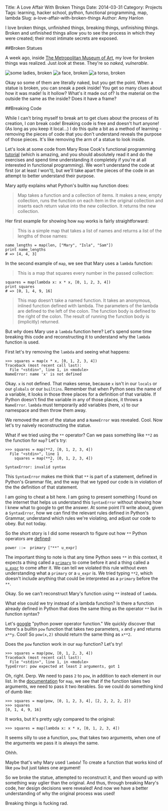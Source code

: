 Title: A Love Affair With Broken Things
Date: 2014-03-31
Category: Projects
Tags: learning, hacker school, python, functional programming, map, lambda
Slug: a-love-affair-with-broken-things
Author: Amy Hanlon

I love broken things, unfinished things, breaking things, unfinishing things. Broken and unfinished things allow you to see the process in which they were created; their most intimate secrets are exposed.

##Broken Statues

A week ago, inside [The Metropolitan Museum of Art](http://www.metmuseum.org/en), my love for broken things was realized. Just *look* at these. They're so *naked, vulnerable*.

![some ladies, broken](/images/broken_ladies.JPG "broken ladies")
![a face, broken](/images/broken_face.JPG "broken face")
![a torso, broken](/images/broken_torso.JPG "broken torso")

Okay so some of them are literally naked, but you get the point. When a statue is broken, you can sneak a peek inside! You get so many clues about how it was made! Is it hollow? What's it made out of? Is the material on the outside the same as the inside? Does it have a frame?

##Breaking Code

While I can't bring myself to break art to get clues about the process of its creation, I *can* break code! Breaking code is free and doesn't hurt anyone! (As long as you keep it local...) I do this quite a bit as a method of learning - removing the pieces of code that you don't understand reveals the purpose of those pieces. It's like removing the arm of a statue to look inside.

Let's look at some code from Mary Rose Cook's functional programming [tutorial](http://maryrosecook.com/blog/post/a-practical-introduction-to-functional-programming) (which is amazing, and you should absolutely read it and do the exercises and spend time understanding it completely if you're at all interested in functional programming). We won't understand the code at first (or at least *I* won't), but we'll take apart the pieces of the code in an attempt to better understand their purpose.

Mary aptly explains what Python's builtin `map` function does:

> Map takes a function and a collection of items. It makes a new, empty collection, runs the function on each item in the original collection and inserts each return value into the new collection. It returns the new collection.

Her first example for showing how `map` works is fairly straightforward:

> This is a simple map that takes a list of names and returns a list of the lengths of those names:
>
    name_lengths = map(len, ["Mary", "Isla", "Sam"])
    print name_lengths
    # => [4, 4, 3]

In the second example of `map`, we see that Mary uses a `lambda` function: 

> This is a map that squares every number in the passed collection:
>
    squares = map(lambda x: x * x, [0, 1, 2, 3, 4])
    print squares
    # => [0, 1, 4, 9, 16]

> This map doesn’t take a named function. It takes an anonymous, inlined function defined with lambda. The parameters of the lambda are defined to the left of the colon. The function body is defined to the right of the colon. The result of running the function body is (implicitly) returned.

But *why* does Mary use a `lambda` function here? Let's spend some time breaking this code and reconstructing it to understand why the `lambda` function is used.

First let's try removing the `lambda` and seeing what happens:

    >>> squares = map(x * x, [0, 1, 2, 3, 4])
    Traceback (most recent call last):
      File "<stdin>", line 1, in <module>
    NameError: name 'x' is not defined  

Okay. `x` is not defined. That makes sense, because `x` isn't in our `locals` or our `globals` or our `builtins`. Remember that when Python sees the name of a variable, it looks in those three places for a definition of that variable. If Python doesn't find the variable in any of those places, it throws a `NameError`. `lambda` must temporarily add variables (here, `x`) to our namespace and then throw them away.

We removed the arm of the statue and a `NameError` was revealed. Cool. Now let's try naively reconstructing the statue.

What if we tried using the `**` operator? Can we pass something like `**2` as the function for `map`? Let's try:

    >>> squares = map(**2, [0, 1, 2, 3, 4])
      File "<stdin>", line 1
        squares = map(**2, [0, 1, 2, 3, 4])
                        ^
    SyntaxError: invalid syntax

This `SyntaxError` makes me think that `**` is part of a statement, defined in Python's Grammar file, and the way that we typed our code is in violation of the the definition of that statement.

I am going to cheat a bit here. I am going to present something I found on the internet that helps us understand this `SyntaxError` without showing how I knew what to google to get the answer. At some point I'll write about, given a `SyntaxError`, how we can find the relevant rules defined in Python's Grammar, understand which rules we're violating, and adjust our code to obey. But not today.

So the short story is I did some research to figure out how `**` Python operators are [defined](https://docs.python.org/2/reference/expressions.html#the-power-operator):

    power ::=  primary ["**" u_expr]

The important thing to note is that any time Python sees `**` in this context, it expects a thing called a [`primary`](https://docs.python.org/2/reference/expressions.html#primaries) to come before it and a thing called a [`u_expr`](https://docs.python.org/2/reference/expressions.html#unary-arithmetic-and-bitwise-operations) to come after it. We can tell we violated this rule without even understanding what a `primary` or a `u_expr` is. We tried typing `**2`, which doesn't include anything that could be interpreted as a `primary` before the `**`. 

Okay. So we can't reconstruct Mary's function using `**` instead of `lambda`. 

What else could we try instead of a lambda function? Is there a function already defined in Python that does the same thing as the operator `**` but in function syntax?

Let's [google](https://www.google.com/search?q=python+power+operator+function&oq=python+power+operator+function&aqs=chrome..69i57.426j0j1&sourceid=chrome&espv=210&es_sm=91&ie=UTF-8) "python power operator function." We quickly discover that there's a builtin `pow` function that takes two parameters, `x` and `y` and returns `x**y`. Cool! So `pow(x,2)` should return the same thing as `x**2`.  

Does the `pow` function work in our `map` function? Let's try!

    >>> squares = map(pow, [0, 1, 2, 3, 4])
    Traceback (most recent call last):
      File "<stdin>", line 1, in <module>
    TypeError: pow expected at least 2 arguments, got 1

Oh, right. Derp. We need to pass `2` to `pow`, in addition to each element in our list. In the [documentation](https://docs.python.org/2.7/library/functions.html#map) for `map`, we see that if the function takes two arguments, we need to pass it two iterables. So we could do something kind of dumb like:

    >>> squares = map(pow, [0, 1, 2, 3, 4], [2, 2, 2, 2, 2])
    >>> squares
    [0, 1, 4, 9, 16]

It works, but it's pretty ugly compared to the original:

    >>> squares = map(lambda x: x * x, [0, 1, 2, 3, 4])

It seems silly to use a function, `pow`, that takes two arguments, when one of the arguments we pass it is always the same. 

Ohhh. 

Maybe that's why Mary used `lambda`! To create a function that works kind of like `pow` but just takes one argument! 

So we broke the statue, attempted to reconstruct it, and then wound up with something way uglier than the original. And thus, through breaking Mary's code, her design decisions were revealed! And now we have a better understanding of why the original process was used!

Breaking things is fucking rad.